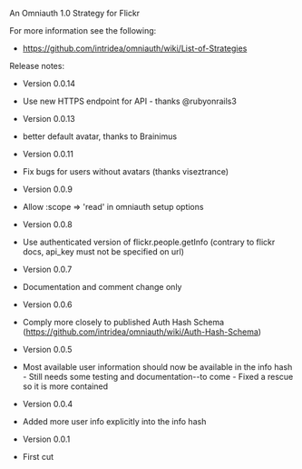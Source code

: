 An Omniauth 1.0 Strategy for Flickr

For more information see the following:

 * https://github.com/intridea/omniauth/wiki/List-of-Strategies

Release notes:

 * Version 0.0.14

  - Use new HTTPS endpoint for API - thanks @rubyonrails3

 * Version 0.0.13

  - better default avatar, thanks to Brainimus

 * Version 0.0.11

  - Fix bugs for users without avatars (thanks viseztrance)

 * Version 0.0.9

  - Allow :scope => 'read' in omniauth setup options

 * Version 0.0.8

  - Use authenticated version of flickr.people.getInfo (contrary to flickr docs, api_key must not be specified on
  url)

 * Version 0.0.7

  - Documentation and comment change only

 * Version 0.0.6

  - Comply more closely to published Auth Hash Schema (https://github.com/intridea/omniauth/wiki/Auth-Hash-Schema)

 * Version 0.0.5

  - Most available user information should now be available in the info hash - Still needs some testing and
  documentation--to come - Fixed a rescue so it is more contained

 * Version 0.0.4

  - Added more user info explicitly into the info hash

 * Version 0.0.1

  - First cut


